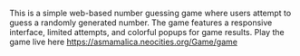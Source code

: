 This is a simple web-based number guessing game where users attempt to guess a randomly generated number. The game features a responsive interface, limited attempts, and colorful popups for game results.
Play the game live here https://asmamalica.neocities.org/Game/game 
